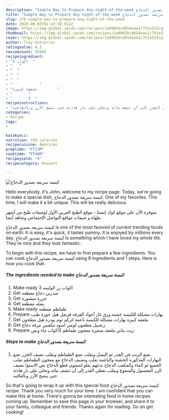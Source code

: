 ```yaml
---
description: "Simple Way to Prepare Any-night-of-the-week كبسة سريعة بصدور الدجاج"
title: "Simple Way to Prepare Any-night-of-the-week كبسة سريعة بصدور الدجاج"
slug: 276-simple-way-to-prepare-any-night-of-the-week
date: 2020-06-03T01:42:39.012Z
image: https://img-global.cpcdn.com/recipes/2a8902bcd654eae1/751x532cq70/الصورة-الرئيسية-لوصفةكبسة-سريعة-بصدور-الدجاج.jpg
thumbnail: https://img-global.cpcdn.com/recipes/2a8902bcd654eae1/751x532cq70/الصورة-الرئيسية-لوصفةكبسة-سريعة-بصدور-الدجاج.jpg
cover: https://img-global.cpcdn.com/recipes/2a8902bcd654eae1/751x532cq70/الصورة-الرئيسية-لوصفةكبسة-سريعة-بصدور-الدجاج.jpg
author: Troy Gutierrez
ratingvalue: 4.3
reviewcount: 35502
recipeingredient:
- "3 اكواب  "
- "   "
- "  "
- "  "
- "  "
- "            "
- "ملعقة كبيرة         "
- "       "
- "       3  "
recipeinstructions:
- "نضع الزيت في القدر ثم البصل ونقلب نضع الطماطم ونقلب نضيف الجزر نضع البهارات المذكورة الخشنة والناعمة نقلب ونضيف الدجاج مع معجون الطماطم نقلب الجميع ثم الماء والمكعب الدجاج ندعهم يغلو لتستوي قطع الدجاج نص الاستوا نضيف الرز المغسول والمنقوع ونقلب نغطي القدر إلى أن تنشف مائه ونخلي على نار هادئة حتى ينضج الأرز وبالعافيه"
categories:
- Recipe
tags:
- 

katakunci:  
nutrition: 150 calories
recipecuisine: American
preptime: "PT23M"
cooktime: "PT48M"
recipeyield: "4"
recipecategory: Dessert

---
```



![كبسة سريعة بصدور الدجاج](https://img-global.cpcdn.com/recipes/2a8902bcd654eae1/751x532cq70/الصورة-الرئيسية-لوصفةكبسة-سريعة-بصدور-الدجاج.jpg)

Hello everybody, it's John, welcome to my recipe page. Today, we're going to make a special dish, كبسة سريعة بصدور الدجاج. One of my favorites. This time, I will make it a bit unique. This will be really delicious.

متوفرة الأن على موقع كوك إنستا - موقع الطبخ العربي الأول لوصفات طبخ من أشهر طهاة و شيفات مواقع التواصل الإجتماعي وشاهد أيضا.

كبسة سريعة بصدور الدجاج is one of the most favored of current trending foods on earth. It is easy, it's quick, it tastes yummy. It is enjoyed by millions every day. كبسة سريعة بصدور الدجاج is something which I have loved my whole life. They're nice and they look fantastic.


To begin with this recipe, we have to first prepare a few ingredients. You can cook كبسة سريعة بصدور الدجاج using 9 ingredients and 1 steps. Here is how you cook that.

<!--inarticleads1-->

##### The ingredients needed to make كبسة سريعة بصدور الدجاج:

1. Make ready 3 اكواب رز الوليمه
1. Get  صدرين دجاج مقطعه
1. Get  جزرة مبشورة
1. Get  بصله مقطعه
1. Make ready  طماطم مقطعه
1. Prepare  بهارات مشكلة للكبسة خشنة ورق غار أعواد القرفة قرنفل هيل جوزة طيب
1. Get ملعقة كبيرة بهارات مشكلة للكبسة ناعمة كركم ثوم بودرة هيل مطحون
1. Get  زنجبيل مطحون لومي اسود مكعبين مرقة دجاج
1. Prepare  زيت نباتي ملعقة صغيرة معجون طماطم 3اكواب ماء ونص




<!--inarticleads2-->

##### Steps to make كبسة سريعة بصدور الدجاج:

1. نضع الزيت في القدر ثم البصل ونقلب نضع الطماطم ونقلب نضيف الجزر نضع البهارات المذكورة الخشنة والناعمة نقلب ونضيف الدجاج مع معجون الطماطم نقلب الجميع ثم الماء والمكعب الدجاج ندعهم يغلو لتستوي قطع الدجاج نص الاستوا نضيف الرز المغسول والمنقوع ونقلب نغطي القدر إلى أن تنشف مائه ونخلي على نار هادئة حتى ينضج الأرز وبالعافيه




So that's going to wrap it up with this special food كبسة سريعة بصدور الدجاج recipe. Thank you very much for your time. I am confident that you can make this at home. There's gonna be interesting food in home recipes coming up. Remember to save this page in your browser, and share it to your family, colleague and friends. Thanks again for reading. Go on get cooking!
